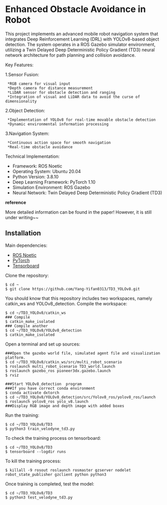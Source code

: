 # Enhanced Obstacle Avoidance in Robot


This project implements an advanced mobile robot navigation system that integrates Deep Reinforcement Learning (DRL) with YOLOv8-based object detection. The system operates in a ROS Gazebo simulator environment, utilizing a Twin Delayed Deep Deterministic Policy Gradient (TD3) neural network architecture for path planning and collision avoidance.

Key Features:

  1.Sensor Fusion:
  
     *RGB camera for visual input
     *Depth camera for distance measurement
     *LiDAR sensor for obstacle detection and ranging
     *Integration of visual and LiDAR data to avoid the curse of dimensionality

  2.Object Detection:

     *Implementation of YOLOv8 for real-time movable obstacle detection
     *Dynamic environmental information processing

  3.Navigation System:

     *Continuous action space for smooth navigation
     *Real-time obstacle avoidance


Technical Implementation:

  * Framework: ROS Noetic
  * Operating System: Ubuntu 20.04
  * Python Version: 3.8.10
  * Deep Learning Framework: PyTorch 1.10
  * Simulation Environment: ROS Gazebo
  * Neural Network: Twin Delayed Deep Deterministic Policy Gradient (TD3)




**reference**


More detailed information can be found in the paper! However, it is still under writing~~

## Installation
Main dependencies: 

* [ROS Noetic](http://wiki.ros.org/noetic/Installation)
* [PyTorch](https://pytorch.org/get-started/locally/)
* [Tensorboard](https://github.com/tensorflow/tensorboard)

Clone the repository:
```shell
$ cd ~
$ git clone https://github.com/Yang-Yifan0313/TD3_YOLOv8.git
```

You should know that this repository includes two workspaces, namely catkin_ws and YOLOv8_detection.
Compile the workspace:
```shell
$ cd ~/TD3_YOLOv8/catkin_ws
### Compile
$ catkin_make_isolated
### Compile another
$ cd ~/TD3_YOLOv8/YOLOv8_detection
$ catkin_make_isolated
```

Open a terminal and set up sources:
```shell
###Open the gazebo world file, simulated agent file and visualization platform.
$ cd ~/TD3_YOLOv8/catkin_ws/src/multi_robot_scenario
$ roslaunch multi_robot_scenario TD3_world.launch  
$ roslaunch gazebo_ros pioneer3dx.gazebo.launch
$ rviz

###Start YOLOv8_detection  program
###If you have correct conda environment
$ conda activate dxtorch
$ cd ~/TD3_YOLOv8/YOLOv8_detection/src/Yolov8_ros/yolov8_ros/launch
$ roslaunch yolov8_ros yolo_v8.launch
###Display RGB image and depth image with added boxes 
```

Run the training:
```shell
$ cd ~/TD3_YOLOv8/TD3
$ python3 train_velodyne_td3.py
```

To check the training process on tensorboard:
```shell
$ cd ~/TD3_YOLOv8/TD3
$ tensorboard --logdir runs
```

To kill the training process:
```shell
$ killall -9 rosout roslaunch rosmaster gzserver nodelet robot_state_publisher gzclient python python3
```

Once training is completed, test the model:
```shell
$ cd ~/TD3_YOLOv8/TD3
$ python3 test_velodyne_td3.py
```




